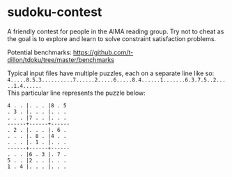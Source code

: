 # sudoku-contest
A friendly contest for people in the AIMA reading group. Try not to cheat as the goal is to explore and learn to solve constraint satisfaction problems. 

Potential benchmarks:
https://github.com/t-dillon/tdoku/tree/master/benchmarks

Typical input files have multiple puzzles, each on a separate line like so:  
`4.....8.5.3..........7......2.....6.....8.4......1.......6.3.7.5..2.....1.4......`  
This particular line represents the puzzle below:  
```
4 . . |. . . |8 . 5 
. 3 . |. . . |. . . 
. . . |7 . . |. . . 
------+------+------
. 2 . |. . . |. 6 . 
. . . |. 8 . |4 . . 
. . . |. 1 . |. . . 
------+------+------
. . . |6 . 3 |. 7 . 
5 . . |2 . . |. . . 
1 . 4 |. . . |. . . 
```
